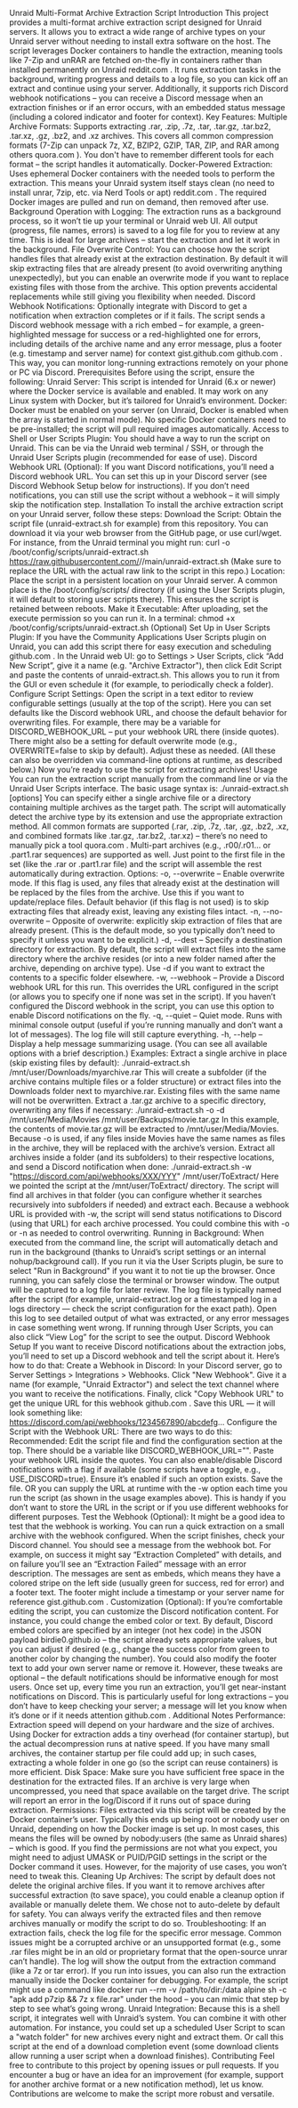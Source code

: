 Unraid Multi-Format Archive Extraction Script
Introduction
This project provides a multi-format archive extraction script designed for Unraid servers. It allows you to extract a wide range of archive types on your Unraid server without needing to install extra software on the host. The script leverages Docker containers to handle the extraction, meaning tools like 7-Zip and unRAR are fetched on-the-fly in containers rather than installed permanently on Unraid
reddit.com
. It runs extraction tasks in the background, writing progress and details to a log file, so you can kick off an extract and continue using your server. Additionally, it supports rich Discord webhook notifications – you can receive a Discord message when an extraction finishes or if an error occurs, with an embedded status message (including a colored indicator and footer for context). Key Features:
Multiple Archive Formats: Supports extracting .rar, .zip, .7z, .tar, .tar.gz, .tar.bz2, .tar.xz, .gz, .bz2, and .xz archives. This covers all common compression formats (7-Zip can unpack 7z, XZ, BZIP2, GZIP, TAR, ZIP, and RAR among others
quora.com
). You don't have to remember different tools for each format – the script handles it automatically.
Docker-Powered Extraction: Uses ephemeral Docker containers with the needed tools to perform the extraction. This means your Unraid system itself stays clean (no need to install unrar, 7zip, etc. via Nerd Tools or apt)
reddit.com
. The required Docker images are pulled and run on demand, then removed after use.
Background Operation with Logging: The extraction runs as a background process, so it won’t tie up your terminal or Unraid web UI. All output (progress, file names, errors) is saved to a log file for you to review at any time. This is ideal for large archives – start the extraction and let it work in the background.
File Overwrite Control: You can choose how the script handles files that already exist at the extraction destination. By default it will skip extracting files that are already present (to avoid overwriting anything unexpectedly), but you can enable an overwrite mode if you want to replace existing files with those from the archive. This option prevents accidental replacements while still giving you flexibility when needed.
Discord Webhook Notifications: Optionally integrate with Discord to get a notification when extraction completes or if it fails. The script sends a Discord webhook message with a rich embed – for example, a green-highlighted message for success or a red-highlighted one for errors, including details of the archive name and any error message, plus a footer (e.g. timestamp and server name) for context
gist.github.com
github.com
. This way, you can monitor long-running extractions remotely on your phone or PC via Discord.
Prerequisites
Before using the script, ensure the following:
Unraid Server: This script is intended for Unraid (6.x or newer) where the Docker service is available and enabled. It may work on any Linux system with Docker, but it’s tailored for Unraid’s environment.
Docker: Docker must be enabled on your server (on Unraid, Docker is enabled when the array is started in normal mode). No specific Docker containers need to be pre-installed; the script will pull required images automatically.
Access to Shell or User Scripts Plugin: You should have a way to run the script on Unraid. This can be via the Unraid web terminal / SSH, or through the Unraid User Scripts plugin (recommended for ease of use).
Discord Webhook URL (Optional): If you want Discord notifications, you’ll need a Discord webhook URL. You can set this up in your Discord server (see Discord Webhook Setup below for instructions). If you don’t need notifications, you can still use the script without a webhook – it will simply skip the notification step.
Installation
To install the archive extraction script on your Unraid server, follow these steps:
Download the Script: Obtain the script file (unraid-extract.sh for example) from this repository. You can download it via your web browser from the GitHub page, or use curl/wget. For instance, from the Unraid terminal you might run:
curl -o /boot/config/scripts/unraid-extract.sh https://raw.githubusercontent.com/<user>/<repo>/main/unraid-extract.sh
(Make sure to replace the URL with the actual raw link to the script in this repo.)
Location: Place the script in a persistent location on your Unraid server. A common place is the /boot/config/scripts/ directory (if using the User Scripts plugin, it will default to storing user scripts there). This ensures the script is retained between reboots.
Make it Executable: After uploading, set the execute permission so you can run it. In a terminal:
chmod +x /boot/config/scripts/unraid-extract.sh
(Optional) Set Up in User Scripts Plugin: If you have the Community Applications User Scripts plugin on Unraid, you can add this script there for easy execution and scheduling
github.com
. In the Unraid web UI: go to Settings > User Scripts, click “Add New Script”, give it a name (e.g. "Archive Extractor"), then click Edit Script and paste the contents of unraid-extract.sh. This allows you to run it from the GUI or even schedule it (for example, to periodically check a folder).
Configure Script Settings: Open the script in a text editor to review configurable settings (usually at the top of the script). Here you can set defaults like the Discord webhook URL, and choose the default behavior for overwriting files. For example, there may be a variable for DISCORD_WEBHOOK_URL – put your webhook URL there (inside quotes). There might also be a setting for default overwrite mode (e.g., OVERWRITE=false to skip by default). Adjust these as needed. (All these can also be overridden via command-line options at runtime, as described below.)
Now you’re ready to use the script for extracting archives!
Usage
You can run the extraction script manually from the command line or via the Unraid User Scripts interface. The basic usage syntax is:
./unraid-extract.sh [options] <path-to-archive-or-folder>
You can specify either a single archive file or a directory containing multiple archives as the target path.
The script will automatically detect the archive type by its extension and use the appropriate extraction method. All common formats are supported (.rar, .zip, .7z, .tar, .gz, .bz2, .xz, and combined formats like .tar.gz, .tar.bz2, .tar.xz) – there’s no need to manually pick a tool
quora.com
.
Multi-part archives (e.g., .r00/.r01... or .part1.rar sequences) are supported as well. Just point to the first file in the set (like the .rar or .part1.rar file) and the script will assemble the rest automatically during extraction.
Options:
-o, --overwrite – Enable overwrite mode. If this flag is used, any files that already exist at the destination will be replaced by the files from the archive. Use this if you want to update/replace files. Default behavior (if this flag is not used) is to skip extracting files that already exist, leaving any existing files intact.
-n, --no-overwrite – Opposite of overwrite: explicitly skip extraction of files that are already present. (This is the default mode, so you typically don’t need to specify it unless you want to be explicit.)
-d, --dest <folder> – Specify a destination directory for extraction. By default, the script will extract files into the same directory where the archive resides (or into a new folder named after the archive, depending on archive type). Use -d if you want to extract the contents to a specific folder elsewhere.
-w, --webhook <URL> – Provide a Discord webhook URL for this run. This overrides the URL configured in the script (or allows you to specify one if none was set in the script). If you haven’t configured the Discord webhook in the script, you can use this option to enable Discord notifications on the fly.
-q, --quiet – Quiet mode. Runs with minimal console output (useful if you’re running manually and don’t want a lot of messages). The log file will still capture everything.
-h, --help – Display a help message summarizing usage. (You can see all available options with a brief description.)
Examples:
Extract a single archive in place (skip existing files by default):
./unraid-extract.sh /mnt/user/Downloads/myarchive.rar
This will create a subfolder (if the archive contains multiple files or a folder structure) or extract files into the Downloads folder next to myarchive.rar. Existing files with the same name will not be overwritten.
Extract a .tar.gz archive to a specific directory, overwriting any files if necessary:
./unraid-extract.sh -o -d /mnt/user/Media/Movies /mnt/user/Backups/movie.tar.gz
In this example, the contents of movie.tar.gz will be extracted to /mnt/user/Media/Movies. Because -o is used, if any files inside Movies have the same names as files in the archive, they will be replaced with the archive’s version.
Extract all archives inside a folder (and its subfolders) to their respective locations, and send a Discord notification when done:
./unraid-extract.sh -w "https://discord.com/api/webhooks/XXX/YYY" /mnt/user/ToExtract/
Here we pointed the script at the /mnt/user/ToExtract/ directory. The script will find all archives in that folder (you can configure whether it searches recursively into subfolders if needed) and extract each. Because a webhook URL is provided with -w, the script will send status notifications to Discord (using that URL) for each archive processed. You could combine this with -o or -n as needed to control overwriting.
Running in Background: When executed from the command line, the script will automatically detach and run in the background (thanks to Unraid’s script settings or an internal nohup/background call). If you run it via the User Scripts plugin, be sure to select "Run in Background" if you want it to not tie up the browser. Once running, you can safely close the terminal or browser window. The output will be captured to a log file for later review.
The log file is typically named after the script (for example, unraid-extract.log or a timestamped log in a logs directory — check the script configuration for the exact path). Open this log to see detailed output of what was extracted, or any error messages in case something went wrong.
If running through User Scripts, you can also click “View Log” for the script to see the output.
Discord Webhook Setup
If you want to receive Discord notifications about the extraction jobs, you’ll need to set up a Discord webhook and tell the script about it. Here’s how to do that:
Create a Webhook in Discord: In your Discord server, go to Server Settings > Integrations > Webhooks. Click "New Webhook". Give it a name (for example, "Unraid Extractor") and select the text channel where you want to receive the notifications. Finally, click "Copy Webhook URL" to get the unique URL for this webhook
github.com
. Save this URL — it will look something like:
https://discord.com/api/webhooks/1234567890/abcdefg...
Configure the Script with the Webhook URL: There are two ways to do this:
Recommended: Edit the script file and find the configuration section at the top. There should be a variable like DISCORD_WEBHOOK_URL="". Paste your webhook URL inside the quotes. You can also enable/disable Discord notifications with a flag if available (some scripts have a toggle, e.g., USE_DISCORD=true). Ensure it’s enabled if such an option exists. Save the file.
OR you can supply the URL at runtime with the -w <URL> option each time you run the script (as shown in the usage examples above). This is handy if you don’t want to store the URL in the script or if you use different webhooks for different purposes.
Test the Webhook (Optional): It might be a good idea to test that the webhook is working. You can run a quick extraction on a small archive with the webhook configured. When the script finishes, check your Discord channel. You should see a message from the webhook bot. For example, on success it might say “Extraction Completed” with details, and on failure you’ll see an “Extraction Failed” message with an error description. The messages are sent as embeds, which means they have a colored stripe on the left side (usually green for success, red for error) and a footer text. The footer might include a timestamp or your server name for reference
gist.github.com
.
Customization (Optional): If you’re comfortable editing the script, you can customize the Discord notification content. For instance, you could change the embed color or text. By default, Discord embed colors are specified by an integer (not hex code) in the JSON payload
birdie0.github.io
 – the script already sets appropriate values, but you can adjust if desired (e.g., change the success color from green to another color by changing the number). You could also modify the footer text to add your own server name or remove it. However, these tweaks are optional – the default notifications should be informative enough for most users.
Once set up, every time you run an extraction, you’ll get near-instant notifications on Discord. This is particularly useful for long extractions – you don’t have to keep checking your server; a message will let you know when it’s done or if it needs attention
github.com
.
Additional Notes
Performance: Extraction speed will depend on your hardware and the size of archives. Using Docker for extraction adds a tiny overhead (for container startup), but the actual decompression runs at native speed. If you have many small archives, the container startup per file could add up; in such cases, extracting a whole folder in one go (so the script can reuse containers) is more efficient.
Disk Space: Make sure you have sufficient free space in the destination for the extracted files. If an archive is very large when uncompressed, you need that space available on the target drive. The script will report an error in the log/Discord if it runs out of space during extraction.
Permissions: Files extracted via this script will be created by the Docker container’s user. Typically this ends up being root or nobody user on Unraid, depending on how the Docker image is set up. In most cases, this means the files will be owned by nobody:users (the same as Unraid shares) – which is good. If you find the permissions are not what you expect, you might need to adjust UMASK or PUID/PGID settings in the script or the Docker command it uses. However, for the majority of use cases, you won’t need to tweak this.
Cleaning Up Archives: The script by default does not delete the original archive files. If you want it to remove archives after successful extraction (to save space), you could enable a cleanup option if available or manually delete them. We chose not to auto-delete by default for safety. You can always verify the extracted files and then remove archives manually or modify the script to do so.
Troubleshooting: If an extraction fails, check the log file for the specific error message. Common issues might be a corrupted archive or an unsupported format (e.g., some .rar files might be in an old or proprietary format that the open-source unrar can’t handle). The log will show the output from the extraction command (like a 7z or tar error). If you run into issues, you can also run the extraction manually inside the Docker container for debugging. For example, the script might use a command like docker run --rm -v /path/to/dir:/data alpine sh -c "apk add p7zip && 7z x file.rar" under the hood – you can mimic that step by step to see what’s going wrong.
Unraid Integration: Because this is a shell script, it integrates well with Unraid’s system. You can combine it with other automation. For instance, you could set up a scheduled User Script to scan a "watch folder" for new archives every night and extract them. Or call this script at the end of a download completion event (some download clients allow running a user script when a download finishes).
Contributing
Feel free to contribute to this project by opening issues or pull requests. If you encounter a bug or have an idea for an improvement (for example, support for another archive format or a new notification method), let us know. Contributions are welcome to make the script more robust and versatile.
